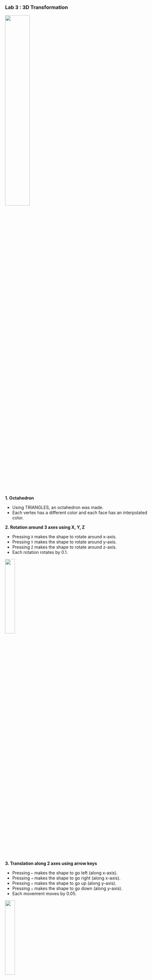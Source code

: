 
### Lab 3 : 3D Transformation

<img src="https://im4.ezgif.com/tmp/ezgif-4-d74a34beb0.gif" width="40%" height="40%">

**1. Octahedron**

- Using TRIANGLES, an octahedron was made.
- Each vertex has a different color and each face has an interpolated color.

**2. Rotation around 3 axes using X, Y, Z**

- Pressing `X` makes the shape to rotate around x-axis.
- Pressing `Y` makes the shape to rotate around y-axis.
- Pressing `Z` makes the shape to rotate around z-axis.
- Each rotation rotates by 0.1.

<img src="http://www.c-jump.com/bcc/common/Talk3/Math/Matrices/const_images/matrix_rotation3.png" width="25%" height="25%">


**3. Translation along 2 axes using arrow keys**

- Pressing `←` makes the shape to go left (along x-axis).
- Pressing `→` makes the shape to go right (along x-axis).
- Pressing `↑` makes the shape to go up (along y-axis).
- Pressing `↓` makes the shape to go down (along y-axis).
- Each movement moves by 0.05.

<img src="http://www.c-jump.com/bcc/common/Talk3/Math/Matrices/const_images/translation3.png" width="25%" height="25%">

**4. Scaling along 2 axes using D, W**

- Pressing `D` makes the shape to increase along x-axis.
- Pressing `W` makes the shape to increase along y-axis.
- Each scaling increases 1.1 times the previous size.

<img src="http://www.c-jump.com/bcc/common/Talk3/Math/Matrices/const_images/applying_scaling.png" width="25%" height="25%">

**5. Matrices**

- Transformations order: Rotate X → Rotate Y → Rotate Z → Translation → Scaling

